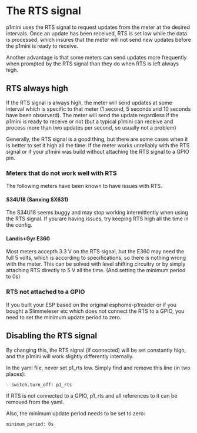 # The RTS signal
p1mini uses the RTS signal to request updates from the meter at the desired intervals. Once an update has been received, RTS is set low while the data is processed, which insures that the meter will not send new updates before the p1mini is ready to receive.

Another advantage is that some meters can send updates more frequently when prompted by the RTS signal than they do when RTS is left always high.

## RTS always high
If the RTS signal is always high, the meter will send updates at some interval which is specific to that meter (1 second, 5 seconds and 10 seconds have been observerd). The meter will send the update regardless if the p1mini is ready to receive or not (but a typical p1mini can receive and process more than two updates per second, so usually not a problem)

Generally, the RTS signal is a good thing, but there are some cases when it is better to set it high all the time: If the meter works unreliably with the RTS signal or if your p1mini was build without attaching the RTS signal to a GPIO pin.

### Meters that do not work well with RTS
The following meters have been known to have issues with RTS.

#### S34U18 (Sanxing SX631)
The S34U18 seems buggy and may stop working intermittently when using the RTS signal. If you are having issues, try keeping RTS high all the time in the config.

#### Landis+Gyr E360
Most meters accepth 3.3 V on the RTS signal, but the E360 may need the full 5 volts, which is according to specifications, so there is nothing wrong with the meter. This can be solved with level shifting circuitry or by simply attaching RTS directly to 5 V all the time. (And setting the minimum period to 0s)

### RTS not attached to a GPIO
If you built your ESP based on the original esphome-p1reader or if you bought a Slimmeleser etc which does not connect the RTS to a GPIO, you need to set the minimum update period to zero.

## Disabling the RTS signal
By changing this, the RTS signal (if connected) will be set constantly high, and the p1mini will work slightly differently internally.

In the yaml file, never set p1_rts low. Simply find and remove this line (in two places):

```
- switch.turn_off: p1_rts
```

If RTS is not connected to a GPIO, p1_rts and all references to it can be removed from the yaml.

Also, the minimum update period needs to be set to zero:

```
minimum_period: 0s
```
